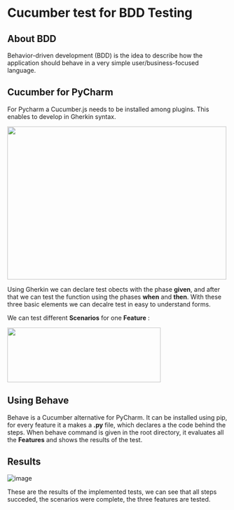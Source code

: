# Cucumber test for BDD Testing

## About BDD

 Behavior-driven development (BDD) is the idea to describe how the application should behave in a very simple user/business-focused language.
 
 ## Cucumber for PyCharm
 
 For Pycharm a Cucumber.js needs to be installed among plugins. This enables to develop in Gherkin syntax.
 
<img src="https://user-images.githubusercontent.com/56648499/170383996-ad880a80-e71a-4750-8ddc-bfe04d5290c1.jpg" width="500" height="350">

Using Gherkin we can declare test obects with the phase **given**, and after that we can test the function using the phases **when** and **then**.
With these three basic elements we can decalre test in easy to understand forms.

We can test different **Scenarios** for one **Feature** :

<img src="https://user-images.githubusercontent.com/56648499/170384785-849a9fb0-a47e-4220-8e14-7989c758886d.png" width="350" height="125">

 ## Using Behave
 
 Behave is a Cucumber alternative for PyCharm. It can be installed using pip, for every feature it a makes a **.py** file, which declares a the code behind the steps.
 When behave command is given in the root directory, it evaluates all the **Features** and shows the results of the test.
 
  ## Results
 
 ![image](https://user-images.githubusercontent.com/56648499/170385628-124e4051-db19-4da6-846d-6e0e63c3f7b1.png)
 
 These are the results of the implemented tests, we can see that all steps succeded, the scenarios were complete, the three features are tested.
 
